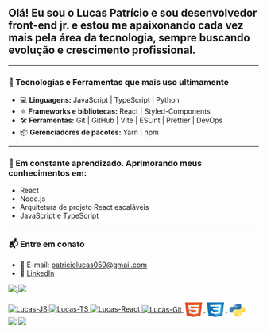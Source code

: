 ## Olá! Eu sou o Lucas Patrício e sou desenvolvedor front-end jr. e estou me apaixonando cada vez mais pela área da tecnologia, sempre buscando evolução e crescimento profissional.

---

### 🚀 Tecnologias e Ferramentas que mais uso ultimamente

- 💻 **Linguagens:** JavaScript | TypeScript | Python
- ⚛️ **Frameworks e bibliotecas:** React | Styled-Components
- 🛠️ **Ferramentas:** Git | GitHub | Vite | ESLint | Prettier | DevOps
- 📦 **Gerenciadores de pacotes:** Yarn | npm

---

### 🌱 Em constante aprendizado. Aprimorando meus conhecimentos em:

- React
- Node.js
- Arquitetura de projeto React escaláveis
- JavaScript e TypeScript

---

### 📬 Entre em conato
 - 📧 E-mail: patriciolucas059@gmail.com  
 - 💼 [LinkedIn](https://www.linkedin.com/in/lucas-patr%C3%ADcio-da-silva-213882228/)

<div>
  <a href="https://github.com/patrilucas59">
  <img height="180cm" src="https://github-readme-stats.vercel.app/api?username=patrilucas59&show_icons=true&theme=dracula&include_all_commits=true&count_private=true"/>
  <img height="180cm" src="https://github-readme-stats.vercel.app/api/top-langs/?username=patrilucas59&layout=compact&langs_count=16&theme-dracula"/>
</div>

<div style="display: inline_block"><br>
  <img aling="center" alt="Lucas-JS" height="30" width="40" src="https://cdn.jsdelivr.net/gh/devicons/devicon@latest/icons/javascript/javascript-original.svg" />
  <img aling="center" alt="Lucas-TS" height="30" width="40" src="https://cdn.jsdelivr.net/gh/devicons/devicon@latest/icons/typescript/typescript-original.svg" />
  <img aling="center" alt="Lucas-React" height="30" width="40" src="https://cdn.jsdelivr.net/gh/devicons/devicon@latest/icons/react/react-original.svg" />
  <img align="center" alt="Lucas-Git" height="30" width="40" src="https://cdn.jsdelivr.net/gh/devicons/devicon@latest/icons/git/git-original.svg" />
  <img align="center" alt="Lucas-HTML" height="30" width="40" src="https://raw.githubusercontent.com/devicons/devicon/master/icons/html5/html5-original.svg">
  <img align="center" alt="Lucas-CSS" height="30" width="40" src="https://raw.githubusercontent.com/devicons/devicon/master/icons/css3/css3-original.svg">
  <img align="center" alt="Lucas-Python" height="30" width="40" src="https://raw.githubusercontent.com/devicons/devicon/master/icons/python/python-original.svg">
</div>

<div>
  <a href = "patriciolucas059@gmail.com"><img src="https://img.shields.io/badge/-Gmail-%23333?style=for-the-badge&logo=gmail&logoColor=white" target="_blank"></a>
  <a href="https://www.linkedin.com/in/lucas-patrício-da-silva-213882228/" target="_blank"><img src="https://img.shields.io/badge/-LinkedIn-%230077B5?style=for-the-badge&logo=linkedin&logoColor=white" target="_blank"></a> 
</div>
